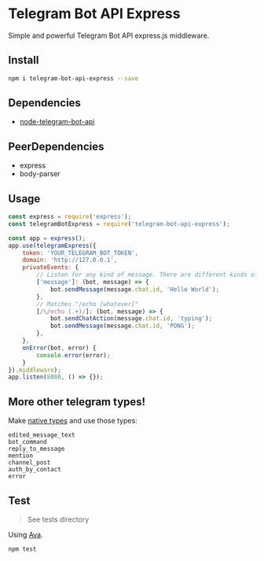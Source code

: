 # Telegram Bot API Express

Simple and powerful Telegram Bot API express.js middleware.

## Install

```bash
npm i telegram-bot-api-express --save
```

## Dependencies
- [node-telegram-bot-api](https://github.com/yagop/node-telegram-bot-api)

## PeerDependencies
- express
- body-parser

## Usage

```javascript
const express = require('express');
const telegramBotExpress = require('telegram-bot-api-express');

const app = express();
app.use(telegramExpress({
    token: 'YOUR_TELEGRAM_BOT_TOKEN',
    domain: 'http://127.0.0.1',
    privateEvents: {
        // Listen for any kind of message. There are different kinds of messages.
        ['message']: (bot, message) => {
            bot.sendMessage(message.chat.id, 'Hello World');
        },
        // Matches "/echo [whatever]"
        [/\/echo (.+)/]: (bot, message) => {
            bot.sendChatAction(message.chat.id, 'typing');
            bot.sendMessage(message.chat.id, 'PONG');
        },
    },
    onError(bot, error) {
        console.error(error);
    }
}).middleware);
app.listen(8080, () => {});
```

## More other telegram types!
Make [native types](https://core.telegram.org/bots/api) and use those types: 

```
edited_message_text
bot_command
reply_to_message
mention
channel_post
auth_by_contact
error
```

## Test
> See tests directory

Using [Ava](https://github.com/avajs/ava). 

```bash
npm test
```

